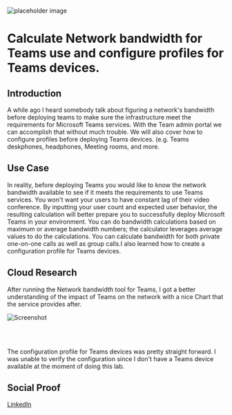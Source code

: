 ![placeholder image](https://avatars.slack-edge.com/2020-03-04/972212402753_8a6e3197c49313ec131a_512.png)

# Calculate Network bandwidth for Teams use and configure profiles for Teams devices.

## Introduction

A while ago I heard somebody talk about figuring a network's bandwidth before deploying teams to make sure the infrastructure meet the requirements for Microsoft Teams services.
With the Team admin portal we can accomplish that without much trouble. We will also cover how to configure profiles before deploying Teams devices. (e.g. Teams deskphones, headphones, Meeting rooms, and more.

## Use Case

In reality, before deploying Teams you would like to know the network bandwidth available to see if it meets the requirements to use Teams services. You won't want your users to have constant lag of their video conference. By inputting your user count and expected user behavior, the resulting calculation will better prepare you to successfully deploy Microsoft Teams in your environment. You can do bandwidth calculations based on maximum or average bandwidth numbers; the calculator leverages average values to do the calculations. You can calculate bandwidth for both private one-on-one calls as well as group calls.I also learned how to create a configuration profile for Teams devices. 

## Cloud Research

After running the Network bandwidth tool for Teams, I got a better understanding of the impact of Teams on the network with a nice Chart that the service provides after.

![Screenshot](https://github.com/wilkinsanchez/100DaysofCloud/blob/main/Journey/012/Teams%20Bandwidth.JPG)

</br>
</br>

The configuration profile for Teams devices was pretty straight forward. I was unable to verify the configuration since I don't have a Teams device available at the moment of doing this lab.

## Social Proof

[LinkedIn](link)
